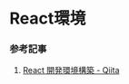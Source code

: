 # React環境

### 参考記事
1. [React 開発環境構築 \- Qiita](https://qiita.com/rspmharada7645/items/25c496aee87973bcc7a5)